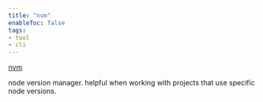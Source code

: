 ```yaml
---
title: "nvm"
enableToc: false
tags:
- tool
- cli
---
```

[nvm](https://github.com/nvm-sh/nvm)

node version manager. helpful when working with projects that use specific node versions.